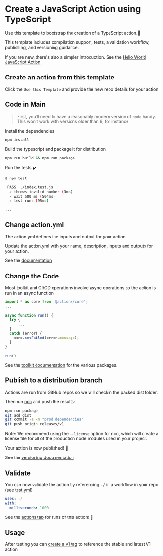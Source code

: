 # Create a JavaScript Action using TypeScript #

Use this template to bootstrap the creation of a TypeScript action.:rocket:

This template includes compilation support, tests, a validation workflow,
publishing, and versioning guidance.

If you are new, there's also a simpler introduction.  See the [Hello World
JavaScript Action](https://github.com/actions/hello-world-javascript-action)

## Create an action from this template ##

Click the `Use this Template` and provide the new repo details for your action

## Code in Main ##

> First, you'll need to have a reasonably modern version of `node` handy. This
> won't work with versions older than 9, for instance.

Install the dependencies

```bash
npm install
```

Build the typescript and package it for distribution

```bash
npm run build && npm run package
```

Run the tests :heavy_check_mark:

```bash
$ npm test

 PASS  ./index.test.js
  ✓ throws invalid number (3ms)
  ✓ wait 500 ms (504ms)
  ✓ test runs (95ms)

...
```

## Change action.yml ##

The action.yml defines the inputs and output for your action.

Update the action.yml with your name, description, inputs and outputs for your
action.

See the
[documentation](https://help.github.com/en/articles/metadata-syntax-for-github-actions)

## Change the Code ##

Most toolkit and CI/CD operations involve async operations so the action is run
in an async function.

```javascript
import * as core from '@actions/core';
...

async function run() {
  try {
      ...
  }
  catch (error) {
    core.setFailed(error.message);
  }
}

run()
```

See the [toolkit
documentation](https://github.com/actions/toolkit/blob/master/README.md#packages)
for the various packages.

## Publish to a distribution branch ##

Actions are run from GitHub repos so we will checkin the packed dist folder.

Then run [ncc](https://github.com/zeit/ncc) and push the results:

```bash
npm run package
git add dist
git commit -a -m "prod dependencies"
git push origin releases/v1
```

Note: We recommend using the `--license` option for ncc, which will create a
license file for all of the production node modules used in your project.

Your action is now published! :rocket:

See the [versioning
documentation](https://github.com/actions/toolkit/blob/master/docs/action-versioning.md)

## Validate ##

You can now validate the action by referencing `./` in a workflow in your repo
(see [test.yml](.github/workflows/test.yml))

```yaml
uses: ./
with:
  milliseconds: 1000
```

See the [actions tab](https://github.com/actions/typescript-action/actions) for
runs of this action! :rocket:

## Usage ##

After testing you can [create a v1
tag](https://github.com/actions/toolkit/blob/master/docs/action-versioning.md)
to reference the stable and latest V1 action

